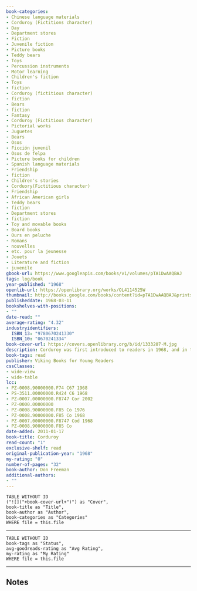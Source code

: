 ```yaml
---
book-categories:
- Chinese language materials
- Corduroy (Fictitions character)
- Day
- Department stores
- Fiction
- Juvenile fiction
- Picture books
- Teddy bears
- Toys
- Percussion instruments
- Motor learning
- Children's fiction
- Toys
- fiction
- Corduroy (fictitious character)
- fiction
- Bears
- fiction
- Fantasy
- Corduroy (Fictitious character)
- Pictorial works
- Juguetes
- Bears
- Osos
- Ficción juvenil
- Osos de felpa
- Picture books for children
- Spanish language materials
- Friendship
- fiction
- Children's stories
- Corduory(Fictitious character)
- Friendship
- African American girls
- Teddy bears
- fiction
- Department stores
- fiction
- Toy and movable books
- Board books
- Ours en peluche
- Romans
- nouvelles
- etc. pour la jeunesse
- Jouets
- Literature and fiction
- juvenile
gbook-url: https://www.googleapis.com/books/v1/volumes/pTA1DwAAQBAJ
tags: log/book
year-published: "1968"
openlib-url: https://openlibrary.org/works/OL4114525W
thumbnail: http://books.google.com/books/content?id=pTA1DwAAQBAJ&printsec=frontcover&img=1&zoom=1&edge=curl&source=gbs_api
publisheddate: 1968-03-11
bookshelves-with-positions:
- ""
date-read: ""
average-rating: "4.32"
industryidentifiers:
  ISBN_13: "9780670241330"
  ISBN_10: "0670241334"
book-cover-url: https://covers.openlibrary.org/b/id/1333207-M.jpg
description: Corduroy was first introduced to readers in 1968, and in the fifty years since, his adventures have never stopped. Corduroy has been on the department store shelf for a long time. Yet as soon as Lisa sees him, she knows that he???s the bear for her. Her mother, though, thinks he???s a little shopworn???he???s even missing a button! Still, Corduroy knows that with a bit of work he can tidy himself up and be just the bear for Lisa. And where better to start than with a nighttime adventure through the department store, searching for a new button! Celebrate 50 years of this irresistible childhood classic, a heartwarming story about a little bear and a little girl finding the friend they have always wanted in each other.
book-tags: read
publisher: Viking Books for Young Readers
cssClasses:
- wide-view
- wide-table
lcc:
- PZ-0008.90000000.F74 C67 1968
- PS-3511.00000000.R424 C6 1968
- PZ-0007.00000000.F8747 Cor 2002
- PZ-0000.00000000
- PZ-0008.90000000.F85 Co 1976
- PZ-0008.90000000.F85 Co 1968
- PZ-0007.00000000.F8747 Cod 1968
- PZ-0008.90000000.F85 Co
date-added: 2011-01-17
book-title: Corduroy
read-count: "1"
exclusive-shelf: read
original-publication-year: "1968"
my-rating: "0"
number-of-pages: "32"
book-author: Don Freeman
additional-authors:
- ""
---
```


```dataview
TABLE WITHOUT ID
("![]("+book-cover-url+")") as "Cover",
book-title as "Title",
book-author as "Author",
book-categories as "Categories"
WHERE file = this.file
```
---
```dataview
TABLE WITHOUT ID
book-tags as "Status",
avg-goodreads-rating as "Avg Rating",
my-rating as "My Rating"
WHERE file = this.file
```
---
## Notes


